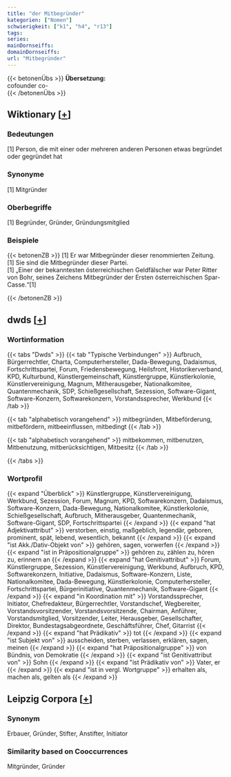 ```yaml
---
title: "der Mitbegründer"
kategorien: ["Nomen"]
schwierigkeit: ["k1", "h4", "r13"]
tags:
series:
mainDornseiffs:
domainDornseiffs:
url: "Mitbegründer"
---
```


{{< betonenÜbs >}}
**Übersetzung:**  
cofounder co-  
{{< /betonenÜbs >}}

## Wiktionary [[+](https://de.wiktionary.org/wiki/Mitbegründer)]

### Bedeutungen
[1] Person, die mit einer oder mehreren anderen Personen etwas begründet oder gegründet hat  

### Synonyme
[1] Mitgründer  

### Oberbegriffe
[1] Begründer, Gründer, Gründungsmitglied  

### Beispiele
{{< betonenZB >}}
[1] Er war Mitbegründer dieser renommierten Zeitung.  
[1] Sie sind die Mitbegründer dieser Partei.  
[1] „Einer der bekanntesten österreichischen Geldfälscher war Peter Ritter von Bohr, seines Zeichens Mitbegründer der Ersten österreichischen Spar-Casse.“[1]  

{{< /betonenZB >}}


## dwds [[+](https://www.dwds.de/wb/Mitbegründer)]

### Wortinformation
{{< tabs "Dwds" >}}
{{< tab "Typische Verbindungen" >}}
Aufbruch, Bürgerrechtler, Charta, Computerhersteller, Dada-Bewegung, Dadaismus, Fortschrittspartei, Forum, Friedensbewegung, Heilsfront, Historikerverband, KPD, Kulturbund, Künstlergemeinschaft, Künstlergruppe, Künstlerkolonie, Künstlervereinigung, Magnum, Mitherausgeber, Nationalkomitee, Quantenmechanik, SDP, Schießgesellschaft, Sezession, Software-Gigant, Software-Konzern, Softwarekonzern, Vorstandssprecher, Werkbund
{{< /tab >}}

{{< tab "alphabetisch vorangehend" >}}
mitbegründen, Mitbeförderung, mitbefördern, mitbeeinflussen, mitbedingt
{{< /tab >}}

{{< tab "alphabetisch vorangehend" >}}
mitbekommen, mitbenutzen, Mitbenutzung, mitberücksichtigen, Mitbesitz
{{< /tab >}}

{{< /tabs >}}

### Wortprofil
{{< expand "Überblick" >}} Künstlergruppe, Künstlervereinigung, Werkbund, Sezession, Forum, Magnum, KPD, Softwarekonzern, Dadaismus, Software-Konzern, Dada-Bewegung, Nationalkomitee, Künstlerkolonie, Schießgesellschaft, Aufbruch, Mitherausgeber, Quantenmechanik, Software-Gigant, SDP, Fortschrittspartei {{< /expand >}}
{{< expand "hat Adjektivattribut" >}} verstorben, einstig, maßgeblich, legendär, geboren, prominent, spät, lebend, wesentlich, bekannt {{< /expand >}}
{{< expand "ist Akk./Dativ-Objekt von" >}} gehören, sagen, vorwerfen {{< /expand >}}
{{< expand "ist in Präpositionalgruppe" >}} gehören zu, zählen zu, hören zu, erinnern an {{< /expand >}}
{{< expand "hat Genitivattribut" >}} Forum, Künstlergruppe, Sezession, Künstlervereinigung, Werkbund, Aufbruch, KPD, Softwarekonzern, Initiative, Dadaismus, Software-Konzern, Liste, Nationalkomitee, Dada-Bewegung, Künstlerkolonie, Computerhersteller, Fortschrittspartei, Bürgerinitiative, Quantenmechanik, Software-Gigant {{< /expand >}}
{{< expand "in Koordination mit" >}} Vorstandssprecher, Initiator, Chefredakteur, Bürgerrechtler, Vorstandschef, Wegbereiter, Vorstandsvorsitzender, Vorstandsvorsitzende, Chairman, Anführer, Vorstandsmitglied, Vorsitzender, Leiter, Herausgeber, Gesellschafter, Direktor, Bundestagsabgeordnete, Geschäftsführer, Chef, Gitarrist {{< /expand >}}
{{< expand "hat Prädikativ" >}} tot {{< /expand >}}
{{< expand "ist Subjekt von" >}} ausscheiden, sterben, verlassen, erklären, sagen, meinen {{< /expand >}}
{{< expand "hat Präpositionalgruppe" >}} von Bündnis, von Demokratie {{< /expand >}}
{{< expand "ist Genitivattribut von" >}} Sohn {{< /expand >}}
{{< expand "ist Prädikativ von" >}} Vater, er {{< /expand >}}
{{< expand "ist in vergl. Wortgruppe" >}} erhalten als, machen als, gelten als {{< /expand >}}

## Leipzig Corpora [[+](https://corpora.uni-leipzig.de/en/res?word=Mitbegründer&corpusId=deu_newscrawl-public_2018)]


### Synonym
Erbauer, Gründer, Stifter, Anstifter, Initiator


### Similarity based on Cooccurrences
Mitgründer, Gründer

